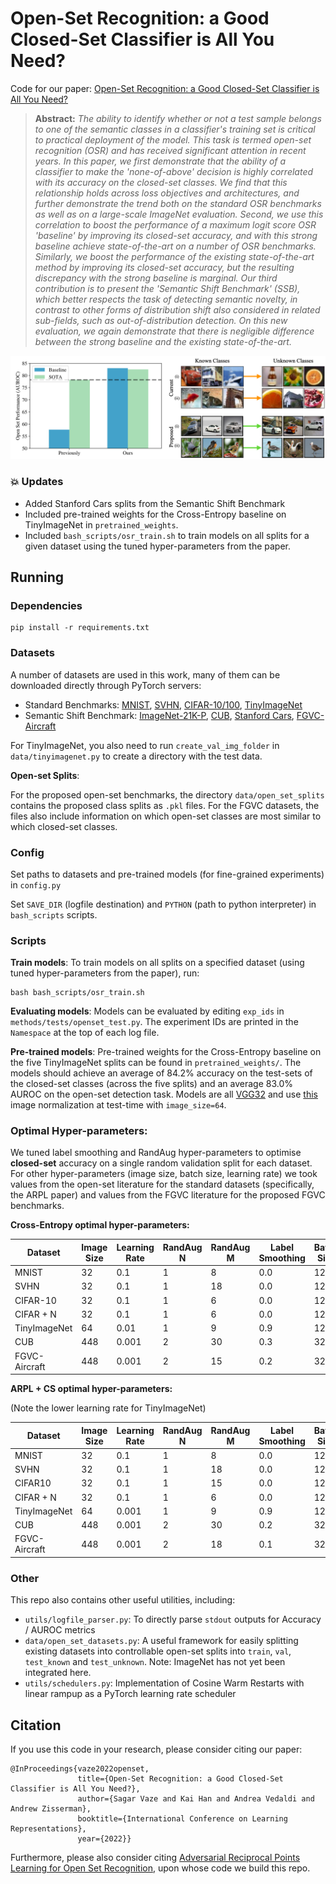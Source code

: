 # Open-Set Recognition: a Good Closed-Set Classifier is All You Need?
Code for our paper: [Open-Set Recognition: a Good Closed-Set Classifier is All You Need?](https://www.robots.ox.ac.uk/~vgg/research/osr/)

> **Abstract:** *The ability to identify whether or not a test sample belongs to one of the semantic classes in a classifier's training set is critical to practical deployment of the model. This task is termed open-set recognition (OSR) and has received significant attention in recent years. In this paper, we first demonstrate that the ability of a classifier to make the 'none-of-above' decision is highly correlated with its accuracy on the closed-set classes. We find that this relationship holds across loss objectives and architectures, and further demonstrate the trend both on the standard OSR benchmarks as well as on a large-scale ImageNet evaluation. Second, we use this correlation to boost the performance of a maximum logit score OSR 'baseline' by improving its closed-set accuracy, and with this strong baseline achieve state-of-the-art on a number of OSR benchmarks. Similarly, we boost the performance of the existing state-of-the-art method by improving its closed-set accuracy, but the resulting discrepancy with the strong baseline is marginal. Our third contribution is to present the 'Semantic Shift Benchmark' (SSB), which better respects the task of detecting semantic novelty, in contrast to other forms of distribution shift also considered in related sub-fields, such as out-of-distribution detection. On this new evaluation, we again demonstrate that there is negligible difference between the strong baseline and the existing state-of-the-art.*

![image](assets/main_fig.png)

### :boom: Updates

* Added Stanford Cars splits from the Semantic Shift Benchmark
* Included pre-trained weights for the Cross-Entropy baseline on TinyImageNet in `pretrained_weights`.
* Included `bash_scripts/osr_train.sh` to train models on all splits for a given dataset using the tuned hyper-parameters from the paper.

## Running

### Dependencies

```
pip install -r requirements.txt
```

### Datasets

A number of datasets are used in this work, many of them can be downloaded directly through PyTorch servers:
* Standard Benchmarks: [MNIST](https://pytorch.org/vision/stable/datasets.html),
[SVHN](https://pytorch.org/vision/stable/datasets.html),
[CIFAR-10/100](https://pytorch.org/vision/stable/datasets.html),
[TinyImageNet](https://github.com/rmccorm4/Tiny-Imagenet-200)
* Semantic Shift Benchmark: [ImageNet-21K-P](https://github.com/Alibaba-MIIL/ImageNet21K),
 [CUB](https://drive.google.com/drive/folders/1kFzIqZL_pEBVR7Ca_8IKibfWoeZc3GT1),
[Stanford Cars](https://ai.stanford.edu/~jkrause/cars/car_dataset.html),
[FGVC-Aircraft](https://www.robots.ox.ac.uk/~vgg/data/fgvc-aircraft/)


For TinyImageNet, you also need to run `create_val_img_folder` in `data/tinyimagenet.py` to create
a directory with the test data.

**Open-set Splits**:

For the proposed open-set benchmarks, the directory ```data/open_set_splits``` contains the proposed class splits
 as ```.pkl``` files. For the FGVC datasets, the files also include information on which
 open-set classes are most similar to which closed-set classes.

### Config

Set paths to datasets and pre-trained models (for fine-grained experiments) in ```config.py```

Set ```SAVE_DIR``` (logfile destination) and ```PYTHON``` (path to python interpreter) in ```bash_scripts``` scripts.

### Scripts

**Train models**: To train models on all splits on a specified dataset (using tuned hyper-parameters from the paper), run:

```
bash bash_scripts/osr_train.sh
```

**Evaluating models**: Models can be evaluated by editing `exp_ids` in `methods/tests/openset_test.py`. The experiment IDs are printed in the `Namespace`
at the top of each log file.

**Pre-trained models**: Pre-trained weights for the Cross-Entropy baseline on the five TinyImageNet splits can be found in `pretrained_weights/`. The models should achieve an average of 84.2% accuracy on the test-sets of the closed-set classes (across the five splits) and an average 83.0% AUROC on the open-set detection task. Models are all [VGG32](https://github.com/sgvaze/osr_closed_set_all_you_need/blob/main/models/classifier32.py) and use [this](https://github.com/sgvaze/osr_closed_set_all_you_need/blob/154360f0c6e6bab018d3db7765d092bddbd17b26/data/augmentations/__init__.py#L114) image normalization at test-time with `image_size=64`.

### Optimal Hyper-parameters:

We tuned label smoothing and RandAug hyper-parameters to optimise **closed-set** accuracy on a single random validation
split for each dataset. For other hyper-parameters (image size, batch size, learning rate) we took values from 
the open-set literature for the standard datasets (specifically, the ARPL paper) and values from the FGVC literature
for the proposed FGVC benchmarks.

**Cross-Entropy optimal hyper-parameters:**

| **Dataset**       | **Image Size** | **Learning Rate** | **RandAug N** | **RandAug M** | **Label Smoothing** | **Batch Size** |
|---------------|------------|---------------|-----------|-----------|-----------------|------------|
| MNIST         | 32         | 0.1           | 1         | 8         | 0.0             | 128        |
| SVHN          | 32         | 0.1           | 1         | 18        | 0.0             | 128        |
| CIFAR-10      | 32         | 0.1           | 1         | 6         | 0.0             | 128        |
| CIFAR + N     | 32         | 0.1           | 1         | 6         | 0.0             | 128        |
| TinyImageNet  | 64         | 0.01          | 1         | 9         | 0.9             | 128        |
| CUB           | 448        | 0.001         | 2         | 30        | 0.3             | 32         |
| FGVC-Aircraft | 448        | 0.001         | 2         | 15        | 0.2             | 32         |

**ARPL + CS optimal hyper-parameters:**

(Note the lower learning rate for TinyImageNet)

| **Dataset**       | **Image Size** | **Learning Rate** | **RandAug N** | **RandAug M** | **Label Smoothing** | **Batch Size** |
|---------------|------------|---------------|-----------|-----------|-----------------|------------|
| MNIST         | 32         | 0.1           | 1         | 8         | 0.0             | 128        |
| SVHN          | 32         | 0.1           | 1         | 18        | 0.0             | 128        |
| CIFAR10      | 32         | 0.1           | 1         | 15         | 0.0             | 128        |
| CIFAR + N     | 32         | 0.1           | 1         | 6         | 0.0             | 128        |
| TinyImageNet  | 64         | 0.001          | 1         | 9         | 0.9             | 128        |
| CUB           | 448        | 0.001         | 2         | 30        | 0.2             | 32         |
| FGVC-Aircraft | 448        | 0.001         | 2         | 18        | 0.1             | 32         |

### Other

This repo also contains other useful utilities, including:
 * ```utils/logfile_parser.py```: To directly parse ```stdout``` outputs for Accuracy / AUROC metrics
 * ```data/open_set_datasets.py```: A useful framework for easily splitting existing datasets into controllable open-set splits
  into ```train```, ```val```, ```test_known``` and ```test_unknown```. Note: ImageNet has not yet been integrated here.
 * ```utils/schedulers.py```: Implementation of Cosine Warm Restarts with linear rampup as a PyTorch learning rate scheduler
  
## Citation

If you use this code in your research, please consider citing our paper:
```
@InProceedings{vaze2022openset,
               title={Open-Set Recognition: a Good Closed-Set Classifier is All You Need?},
               author={Sagar Vaze and Kai Han and Andrea Vedaldi and Andrew Zisserman},
               booktitle={International Conference on Learning Representations},
               year={2022}}
```

Furthermore, please also consider citing
 [Adversarial Reciprocal Points Learning for Open Set Recognition](https://github.com/iCGY96/ARPL), upon whose code we build this repo.
